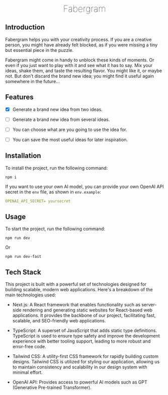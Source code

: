<h1 align="center" style="display: block; font-weight: 100 ; margin-block-start: 1em; margin-block-end: 1em;">
Fabergram
</h1>


## Introduction

Fabergram helps you with your creativity process. If you are a creative person, you might have already felt blocked, as if you were missing a tiny but essential piece in the puzzle.

Fabergram might come in handy to unblock these kinds of moments. Or even if you just want to play with it and see what it has to say. Mix your ideas, shake them, and taste the resulting flavor. You might like it, or maybe not. But don't discard the brand new idea; you might find it useful again somewhere in the future...


## Features

- [x] Generate a brand new idea from two ideas. 
- [ ] Generate a brand new idea from several ideas.
- [ ] You can choose what are you going to use the idea for.
- [ ] You can save the most useful ideas for later inspiration.


## Installation

To install the project, run the following command:

```shell
npm i
```

If you want to use your own AI model, you can provide your own OpenAI API secret in the `env` file, as shown in `env.example`:

```YAML
OPENAI_API_SECRET= yoursecret
```


## Usage

To start the project, run the following command:

```shell
npm run dev
```

Or 

```shell
npm run dev-fast
```

## Tech Stack

This project is built with a powerful set of technologies designed for building scalable, modern web applications. Here's a breakdown of the main technologies used:

- Next.js: A React framework that enables functionality such as server-side rendering and generating static websites for React-based web applications. It provides the backbone of our project, facilitating fast, scalable, and SEO-friendly web applications.

- TypeScript: A superset of JavaScript that adds static type definitions. TypeScript is used to ensure type safety and improve the development experience with better tooling support, leading to more robust and error-free code.

- Tailwind CSS: A utility-first CSS framework for rapidly building custom designs. Tailwind CSS is utilized for styling our application, allowing us to maintain consistency and scalability in our design system with minimal effort.

- OpenAI API: Provides access to powerful AI models such as GPT (Generative Pre-trained Transformer).